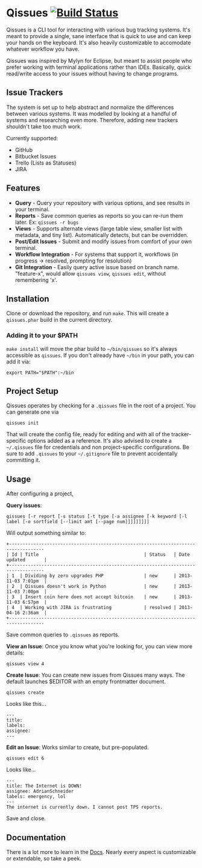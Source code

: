 # Qissues [![Build Status](https://travis-ci.org/AdrianSchneider/Qissues.png?branch=master)](https://travis-ci.org/AdrianSchneider/Qissues)
Qissues is a CLI tool for interacting with various bug tracking systems. It's meant to provide a single, sane interface that is quick to use and can keep your hands on the keyboard. It's also heavily customizable to accomodate whatever workflow you have.

Qissues was inspired by Mylyn for Eclipse, but meant to assist people who prefer working with terminal applications rather than IDEs. Basically, quick read/write access to your issues without having to change programs.

## Issue Trackers
The system is set up to help abstract and normalize the differences between various systems. It was modelled by looking at a handful of systems and researching even more. Therefore, adding new trackers shouldn't take too much work.

Currently supported:

- GitHub
- Bitbucket Issues
- Trello (Lists as Statuses)
- JIRA

## Features

- **Query** - Query your repository with various options, and see results in your terminal.
- **Reports** - Save common queries as reports so you can re-run them later. Ex: `qissues -r bugs`
- **Views** - Supports alternate views (large table view, smaller list with metadata, and tiny list). Automatically detects, but can be overridden.
- **Post/Edit Issues** - Submit and modify issues from comfort of your own terminal.
- **Workflow Integration** - For systems that support it, workflows (in progress -> resolved, prompting for resolution)
- **Git Integration** - Easily query active issue based on branch name. "feature-x", would allow `qissues view`, `qissues edit`, without remembering 'x'.

## Installation

Clone or download the repository, and run `make`. This will create a `qissues.phar` build in the current directory.

### Adding it to your $PATH
`make install` will move the phar build to `~/bin/qissues` so it's always accessible as `qissues`. If you don't already have `~/bin` in your path, you can add it via:

    export PATH="$PATH":~/bin

## Project Setup

Qissues operates by checking for a `.qissues` file in the root of a project. You can generate one via

    qissues init

That will create the config file, ready for editing and with all of the tracker-specific options added as a reference. It's also advised to create a `~/.qissues` file for credentials and non project-specific configurations. Be sure to add `.qissues` to your `~/.gitignore` file to prevent accidentally committing it.

## Usage

After configuring a project,

**Query issues**:

    qissues [-r report [-s status [-t type [-a assignee [-k keyword [-l label [-o sortfield [--limit amt [--page num]]]]]]]]]

Will output something similar to:

    +-----------------------------------------------------------------------------------
    | Id | Title                                       | Status   | Date updated       |
    +-----------------------------------------------------------------------------------
    | 1  | Dividing by zero upgrades PHP               | new      | 2013-11-03 7:01pm  |
    | 2  | Qissues doesn't work in Python              | new      | 2013-11-03 7:00pm  |
    | 3  | Insert coin here does not accept bitcoin    | new      | 2013-11-03 6:57pm  |
    | 4  | Working with JIRA is frustrating            | resolved | 2013-04-16 2:36am  |
    +-----------------------------------------------------------------------------------

Save common queries to `.qissues` as reports.

**View an Issue**: Once you know what you're looking for, you can view more details:

    qissues view 4

**Create Issue**: You can create new issues from Qissues many ways. The default launches $EDITOR with an empty frontmatter document.

    qissues create

Looks like this...

    ---
    title:
    labels:
    assignee:
    ---

**Edit an Issue**: Works similar to create, but pre-populated.

    qissues edit 6

Looks like...

    ---
    title: The Internet is DOWN!
    assignee: AdrianSchneider
    labels: emergency, lol
    ---
    The internet is currently down. I cannot post TPS reports.

Save and close.

## Documentation
There is a lot more to learn in the [Docs](doc/). Nearly every aspect is customizable or extendable, so take a peek.
